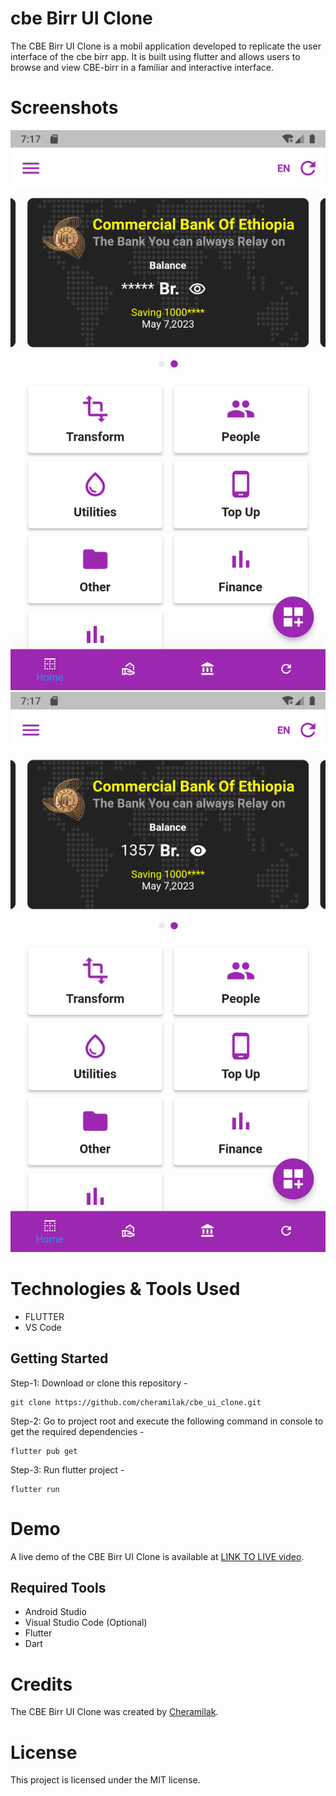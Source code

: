# cbe Birr UI Clone

The CBE Birr UI Clone is a mobil application developed to replicate the user interface of the cbe birr app. It is built using flutter and allows users to browse and view CBE-birr in a familiar and interactive interface.

# Screenshots

![](https://github.com/cheramilak/cbe_ui_clone/blob/main/screenshots/img1.png?raw=true)
![](https://github.com/cheramilak/cbe_ui_clone/blob/main/screenshots/img2.png?raw=true)


# Technologies & Tools Used

- FLUTTER
- VS Code


## Getting Started

Step-1: Download or clone this repository -

    git clone https://github.com/cheramilak/cbe_ui_clone.git

Step-2: Go to project root and execute the following command in console to get the required dependencies -

    flutter pub get 
    
Step-3: Run flutter project -

    flutter run

# Demo

A live demo of the CBE Birr UI Clone is available at [LINK TO LIVE video](https://vm.tiktok.com/ZMjpfnJvs/).

## Required Tools
- Android Studio
- Visual Studio Code (Optional)
- Flutter
- Dart

# Credits

The CBE Birr UI Clone was created by [Cheramilak](https://github.com/cheramilak).

# License

This project is licensed under the MIT license.
